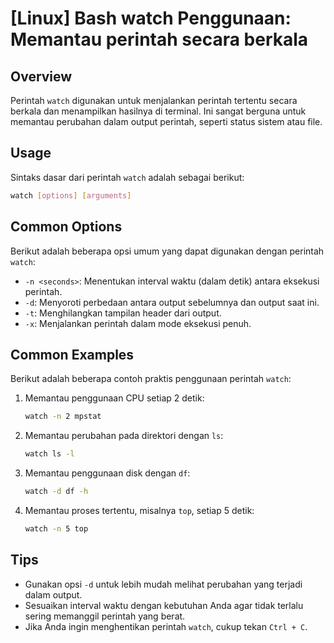 # [Linux] Bash watch Penggunaan: Memantau perintah secara berkala

## Overview
Perintah `watch` digunakan untuk menjalankan perintah tertentu secara berkala dan menampilkan hasilnya di terminal. Ini sangat berguna untuk memantau perubahan dalam output perintah, seperti status sistem atau file.

## Usage
Sintaks dasar dari perintah `watch` adalah sebagai berikut:

```bash
watch [options] [arguments]
```

## Common Options
Berikut adalah beberapa opsi umum yang dapat digunakan dengan perintah `watch`:

- `-n <seconds>`: Menentukan interval waktu (dalam detik) antara eksekusi perintah.
- `-d`: Menyoroti perbedaan antara output sebelumnya dan output saat ini.
- `-t`: Menghilangkan tampilan header dari output.
- `-x`: Menjalankan perintah dalam mode eksekusi penuh.

## Common Examples
Berikut adalah beberapa contoh praktis penggunaan perintah `watch`:

1. Memantau penggunaan CPU setiap 2 detik:
    ```bash
    watch -n 2 mpstat
    ```

2. Memantau perubahan pada direktori dengan `ls`:
    ```bash
    watch ls -l
    ```

3. Memantau penggunaan disk dengan `df`:
    ```bash
    watch -d df -h
    ```

4. Memantau proses tertentu, misalnya `top`, setiap 5 detik:
    ```bash
    watch -n 5 top
    ```

## Tips
- Gunakan opsi `-d` untuk lebih mudah melihat perubahan yang terjadi dalam output.
- Sesuaikan interval waktu dengan kebutuhan Anda agar tidak terlalu sering memanggil perintah yang berat.
- Jika Anda ingin menghentikan perintah `watch`, cukup tekan `Ctrl + C`.